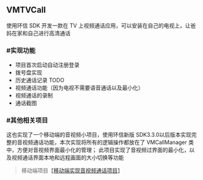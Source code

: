 VMTVCall
--------
使用环信 SDK 开发一款在 TV 上视频通话应用，可以安装在自己的电视上，让爸妈在家和自己进行高清通话

### #实现功能
- 项目首次启动自动注册登录
- 拨号盘实现
- 历史通话记录 TODO
- 视频通话功能（因为电视不需要语音通话以及最小化）
- 视频通话的录制
- 通话截图


### #其他相关项目
这也实现了一个移动端的音视频小项目，使用环信新版 SDK3.3.0以后版本实现完整的音视频通话功能，本次实现将所有的逻辑操作都放在了 VMCallManager 类中，方便对音视频界面最小化的管理；
此项目实现了音视频过界面的最小化，以及视频通话界面本地和远程画面的大小切换等功能

>移动端项目【[移动端实现音视频通话项目](https://github.com/lzan13/VMChatDemoCall)】